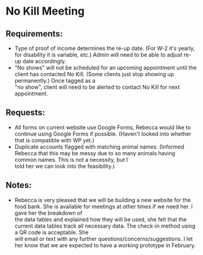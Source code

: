 # No Kill Meeting  

## Requirements:  
- Type of proof of income determines the re-up date. (For W-2 it's yearly, for disability it is variable, etc.) Admin will need to be able to adjust re-up date accordingly.  
- "No shows" will not be scheduled for an upcoming appointment until the client has contacted No Kill. (Some clients just stop showing up permanently.) Once tagged as a  
"no show", client will need to be alerted to contact No Kill for next appointment.  

## Requests:  
- All forms on current website use Google Forms, Rebecca would like to continue using Google Forms if possible. (Haven't looked into whether that is compatible with WP yet.)  
- Duplicate accounts flagged with matching animal names. (Informed Rebecca that this may be messy due to so many animals having common names. This is not a necessity, but I  
told her we can look into the feasibility.)  

## Notes:  
- Rebecca is very pleased that we will be building a new website for the food bank. She is available for meetings at other times if we need her. I gave her the breakdown of  
the data tables and explained how they will be used, she felt that the current data tables track all necessary data. The check-in method using a QR code is acceptable. She  
will email or text with any further questions/concerns/suggestions. I let her know that we are expected to have a working prototype in February.  
